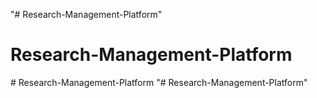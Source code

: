 "# Research-Management-Platform" 
# Research-Management-Platform
#   R e s e a r c h - M a n a g e m e n t - P l a t f o r m  
 "# Research-Management-Platform" 
